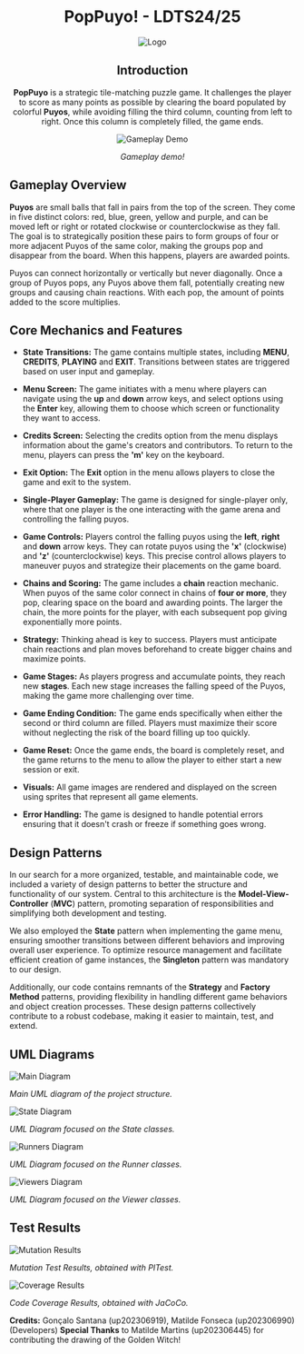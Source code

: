 <h1 align="center">PopPuyo! - LDTS24/25</h1>
<p align="center">
  <img src="https://github.com/FEUP-LDTS-2024/project-t09g07/blob/main/docs/new_logo.png" alt="Logo">
</p>

<h2 align="center">Introduction</h2>

<p align="center">
  <strong>PopPuyo</strong> is a strategic tile-matching puzzle game. It challenges the player to score as many points as possible by clearing the board populated by colorful <strong>Puyos</strong>, while avoiding filling the third column, counting from left to right. Once this column is completely filled, the game ends.
</p>
<p align="center">
  <img src="https://github.com/FEUP-LDTS-2024/project-t09g07/blob/main/docs/game_demo.gif" alt="Gameplay Demo">
</p>
<p align="center">
  <em>Gameplay demo!</em>
</p>



## Gameplay Overview

**Puyos** are small balls that fall in pairs from the top of the screen. They come in five distinct colors: red, blue, green, yellow and purple, and can be moved left or right or rotated clockwise or counterclockwise as they fall. The goal is to strategically position these pairs to form groups of four or more adjacent Puyos of the same color, making the groups pop and disappear from the board. When this happens, players are awarded points.

Puyos can connect horizontally or vertically but never diagonally. Once a group of Puyos pops, any Puyos above them fall, potentially creating new groups and causing chain reactions. With each pop, the amount of points added to the score multiplies.



## Core Mechanics and Features

-   **State Transitions:** The game contains multiple states, including **MENU**, **CREDITS**, **PLAYING** and **EXIT**. Transitions between states are triggered based on user input and gameplay.
    
-   **Menu Screen:** The game initiates with a menu where players can navigate using the **up** and **down** arrow keys, and select options using the **Enter** key, allowing them to choose which screen or functionality they want to access.
    
-   **Credits Screen:** Selecting the credits option from the menu displays information about the game's creators and contributors. To return to the menu, players can press the **'m'** key on the keyboard.
    
-   **Exit Option:** The **Exit** option in the menu allows players to close the game and exit to the system.
    
-   **Single-Player Gameplay:** The game is designed for single-player only, where that one player is the one interacting with the game arena and controlling the falling puyos.
    
-   **Game Controls:** Players control the falling puyos using the **left**, **right** and **down** arrow keys. They can rotate puyos using the **'x'** (clockwise) and **'z'** (counterclockwise) keys. This precise control allows players to maneuver puyos and strategize their placements on the game board.
    
-   **Chains and Scoring:** The game includes a **chain** reaction mechanic. When puyos of the same color connect in chains of **four or more**, they pop, clearing space on the board and awarding points. The larger the chain, the more points for the player, with each subsequent pop giving exponentially more points.
    
-   **Strategy:** Thinking ahead is key to success. Players must anticipate chain reactions and plan moves beforehand to create bigger chains and maximize points.
    
-   **Game Stages:** As players progress and accumulate points, they reach new **stages**. Each new stage increases the falling speed of the Puyos, making the game more challenging over time.
    
-   **Game Ending Condition:** The game ends specifically when either the second or third column are filled. Players must maximize their score without neglecting the risk of the board filling up too quickly.
    
-   **Game Reset:** Once the game ends, the board is completely reset, and the game returns to the menu to allow the player to either start a new session or exit.
    
-   **Visuals:** All game images are rendered and displayed on the screen using sprites that represent all game elements.
    
-   **Error Handling:** The game is designed to handle potential errors ensuring that it doesn't crash or freeze if something goes wrong.


    
## Design Patterns

In our search for a more organized, testable, and maintainable code, we included a variety of design patterns to better the structure and functionality of our system. Central to this architecture is the **Model-View-Controller** (**MVC**) pattern, promoting separation of responsibilities and simplifying both development and testing.

We also employed the **State** pattern when implementing the game menu, ensuring smoother transitions between different behaviors and improving overall user experience. To optimize resource management and facilitate efficient creation of game instances, the **Singleton** pattern was mandatory to our design.

Additionally, our code contains remnants of the **Strategy** and **Factory Method** patterns, providing flexibility in handling different game behaviors and object creation processes. These design patterns collectively contribute to a robust codebase, making it easier to maintain, test, and extend.



## UML Diagrams

![Main Diagram](https://github.com/FEUP-LDTS-2024/project-t09g07/blob/main/docs/maindiagram.png)

*Main UML diagram of the project structure.*



![State Diagram](https://github.com/FEUP-LDTS-2024/project-t09g07/blob/main/docs/statediagram.png)

*UML Diagram focused on the State classes.*



![Runners Diagram](https://github.com/FEUP-LDTS-2024/project-t09g07/blob/main/docs/runnersdiagram.png)

*UML Diagram focused on the Runner classes.*



![Viewers Diagram](https://github.com/FEUP-LDTS-2024/project-t09g07/blob/main/docs/viewerdiagram.png)

*UML Diagram focused on the Viewer classes.*



## Test Results

![Mutation Results](https://github.com/FEUP-LDTS-2024/project-t09g07/blob/main/docs/mutation.png)

*Mutation Test Results, obtained with PITest.*

![Coverage Results](https://github.com/FEUP-LDTS-2024/project-t09g07/blob/main/docs/coverage.png)

*Code Coverage Results, obtained with JaCoCo.*

**Credits:** Gonçalo Santana (up202306919), Matilde Fonseca (up202306990) (Developers)
**Special Thanks** to Matilde Martins (up202306445) for contributing the drawing of the Golden Witch!
